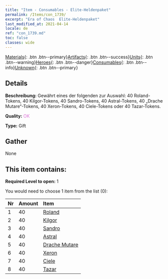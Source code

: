 ```yaml
---
title: "Item - Consumables - Elite-Heldenpaket"
permalink: /Items/con_1739/
excerpt: "Era of Chaos  Elite-Heldenpaket"
last_modified_at: 2021-04-14
locale: de
ref: "con_1739.md"
toc: false
classes: wide
---
```

 [Materials](/de/Items/){: .btn .btn--primary}[Artifacts](/de/Items/Artifacts/){: .btn .btn--success}[Units](/de/Items/Units/){: .btn .btn--warning}[Heroes](/de/Items/Heroes/){: .btn .btn--danger}[Consumables](/de/Items/Consumables/){: .btn .btn--info}[Unknown](/de/Items/Unknown/){: .btn .btn--primary}

## Details
 **Beschreibung:** Gewährt eines der folgenden zur Auswahl: 40 Roland-Tokens, 40 Kilgor-Tokens, 40 Sandro-Tokens, 40 Astral-Tokens, 40 „Drache Mutare“-Tokens, 40 Xeron-Tokens, 40 Ciele-Tokens oder 40 Tazar-Tokens.

 **Quality:** <span style="color: #DA70D6">OK</span>

 **Type:** Gift

## Gather

  None

## This item contains:

 **Required Level to open:** 1

 You would need to choose 1 item from the list (0):

  | Nr | Amount |     Item    |
  |:---|:-------|:------------|
  | 1 | 40 | [Roland](/de/Items/her_362/) | 
  | 2 | 40 | [Kilgor](/de/Items/her_374/) | 
  | 3 | 40 | [Sandro](/de/Items/her_371/) | 
  | 4 | 40 | [Astral](/de/Items/her_388/) | 
  | 5 | 40 | [Drache Mutare](/de/Items/her_390/) | 
  | 6 | 40 | [Xeron](/de/Items/her_383/) | 
  | 7 | 40 | [Ciele](/de/Items/her_382/) | 
  | 8 | 40 | [Tazar](/de/Items/her_393/) | 
